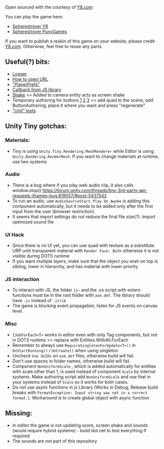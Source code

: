Open sourced with the courtesy of [Y8.com](https://www.y8.com)

You can play the game here:
- [Spherestroyer Y8](https://www.y8.com/games/spherestroyer)
- [Spherestroyer PunyGames](https://punygames.com/play/spherestroyer)

If you want to publish a reskin of this game on your website, please credit [Y8.com](https://www.y8.com). Otherwise, feel free to reuse any parts.

## Useful(?) bits:
- [Logger](https://github.com/MartinKral/tiny-one-button/blob/master/Assets/Scripts/Main/Utils/Logger/Logger.cs)
- [How to open URL](https://github.com/MartinKral/tiny-one-button/tree/master/Assets/Scripts/Main/Utils/URLOpener)
- ["PlayerPrefs"](https://github.com/MartinKral/tiny-one-button/tree/master/Assets/Scripts/Main/Utils/GameSaver)
- [Callback from JS library](https://github.com/MartinKral/tiny-one-button/tree/master/Assets/Scripts/Main/Utils/Y8API)
- [Shake](https://github.com/MartinKral/tiny-one-button/blob/master/Assets/Scripts/Main/Systems/ShakeSystem.cs) >> Added to camera entity acts as screen shake
- Temporary authoring for buttons [1](https://github.com/MartinKral/tiny-one-button/blob/master/Assets/Scripts/Authoring/ButtonAuthoring.cs) [2](https://github.com/MartinKral/tiny-one-button/blob/master/Assets/Scripts/Main/Systems/InputWrapperSystem.cs) [3](https://github.com/MartinKral/tiny-one-button/blob/master/Assets/Scripts/Main/Systems/ButtonInputSystem.cs) >> add quad to the scene, add ButtonAuthoring, place it where you want and press "regenerate"
- ["Unit" tests](https://github.com/MartinKral/tiny-one-button/tree/master/Assets/Scripts/Tests)

## Unity Tiny gotchas:
### Materials:
- Tiny is using `Unity.Tiny.Rendering.MeshRenderer` while Editor is using `Unity.Rendering.RenderMesh`. If you want to
change materials at runtime, use two systems

### Audio
- There is a bug where if you play web audio clip, it also calls window.stop() https://forum.unity.com/threads/tiny-3rd-party-api-requests-iframes-bug.819057/#post-5437542
- To run an audio, use `AudioSourceStart`. `Play On Awake` is adding this component automatically, but it needs
to be added only after the first input from the user (browser restriction).
- It seems that import settings do not reduce the final file size(?). Import optimized sound file

### UI Hack
- Since there is no UI yet, you can use quad with texture as a substitute. URP unlit transparent material with
`Render Face: Both` otherwise it is not visible during DOTS runtime
- If you want multiple layers, make sure that the object you wish on top is sibling, lower in hierarchy, and has material with lower priority

### JS interaction
- To interact with JS, the folder `js~` and the .cs script with extern functions must be in the root folder with `asm.def`.
The library should have `.js` instead of `.jslib`
- The game is blocking event propagation, listen for JS events on canvas level.

### Misc
- `IJobForEach<T>` works in editor even with only Tag components, but not in DOTS runtime >> replace with Entities.WithAll<T>.ForEach
- Remember to always use `RequireSingletonForUpdate<T>()` in `OnStartRunning()` / `OnCreate()` when using singleton
- Uncheck `Use GUIDs` on `asm.def` files, otherwise build will fail.
- Don't use spaces in folder names, otherwise build will fail.
- Component `NonUniformScale` , which is added automatically for entities with scale other than 1, is used instead of component
`Scale` by internal systems. Make authoring script add `NonUniformScale` and use that in your systems instead of `Scale` so it works for both cases.
- Do not use async functions in js Library (Works in Debug, Release build breaks with `FormatException: Input string was not in a correct format.`).
Workaround is to create global object with async function

## Missing:
- In editor the game is not updating score, screen shake and sounds (would require hybrid systems) - build dot.net to test everything if required
- The sounds are not part of this repository
